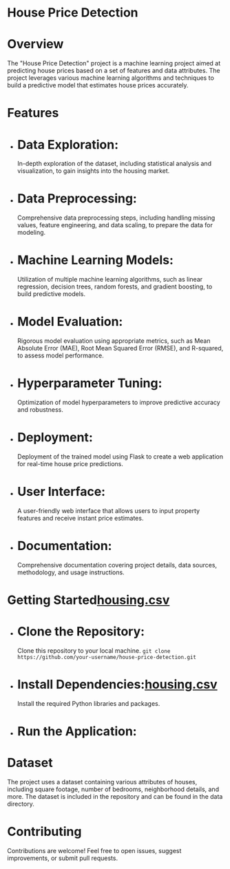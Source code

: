 # House Price Detection

# Overview
The "House Price Detection" project is a machine learning project aimed at predicting house prices based on a set of features and data attributes. The project leverages various machine learning algorithms and techniques to build a predictive model that estimates house prices accurately.

# Features
* # Data Exploration:
  In-depth exploration of the dataset, including statistical analysis and visualization, to gain insights into the housing market.

* # Data Preprocessing:
  Comprehensive data preprocessing steps, including handling missing values, feature engineering, and data scaling, to prepare the data for modeling.

* # Machine Learning Models:
  Utilization of multiple machine learning algorithms, such as linear regression, decision trees, random forests, and gradient boosting, to build predictive models.

* # Model Evaluation:
  Rigorous model evaluation using appropriate metrics, such as Mean Absolute Error (MAE), Root Mean Squared Error (RMSE), and R-squared, to assess model performance.

* # Hyperparameter Tuning:
  Optimization of model hyperparameters to improve predictive accuracy and robustness.

* # Deployment:
  Deployment of the trained model using Flask to create a web application for real-time house price predictions.

* # User Interface:
  A user-friendly web interface that allows users to input property features and receive instant price estimates.

* # Documentation:
  Comprehensive documentation covering project details, data sources, methodology, and usage instructions.

# Getting Started[housing.csv](https://github.com/shouryasarkar/House-Price-Pediction/files/12716739/housing.csv)

* # Clone the Repository:
  Clone this repository to your local machine.
  ```git clone https://github.com/your-username/house-price-detection.git```
  
* # Install Dependencies:[housing.csv](https://github.com/shouryasarkar/House-Price-Pediction/files/12716737/housing.csv)

  Install the required Python libraries and packages.
  
* # Run the Application:

# Dataset
The project uses a dataset containing various attributes of houses, including square footage, number of bedrooms, neighborhood details, and more. The dataset is included in the repository and can be found in the data directory.

# Contributing
Contributions are welcome! Feel free to open issues, suggest improvements, or submit pull requests.
